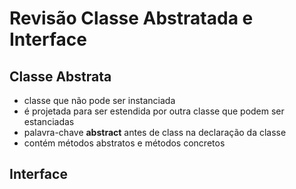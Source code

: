 # Revisão Classe Abstratada e Interface
## Classe Abstrata
* classe que não pode ser instanciada
* é projetada para ser estendida por outra classe que podem ser estanciadas
* palavra-chave **abstract** antes de class na declaração da classe
* contém métodos abstratos e métodos concretos
## Interface
